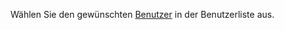 <!-- markdownlint-disable-file MD041 -->
Wählen Sie den gewünschten [Benutzer][1] in der Benutzerliste aus.

<!-- Referenced links -->
[1]: ../index.md
